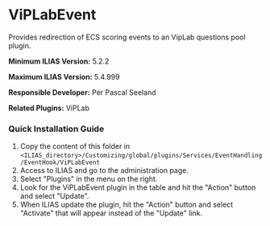 # ViPLabEvent 

Provides redirection of ECS scoring events to an VipLab questions pool plugin.

**Minimum ILIAS Version:**
5.2.2

**Maximum ILIAS Version:**
5.4.999

**Responsible Developer:**
Per Pascal Seeland

**Related Plugins:**
ViPLab

### Quick Installation Guide
1. Copy the content of this folder in `<ILIAS_directory>/Customizing/global/plugins/Services/EventHandling/EventHook/ViPLabEvent`
2. Access to ILIAS and go to the administration page.
3. Select "Plugins" in the menu on the right.
5. Look for the ViPLabEvent plugin in the table and hit the "Action" button and select "Update".
6. When ILIAS update the plugin, hit the "Action" button and select "Activate" that will appear instead of the "Update" link.
